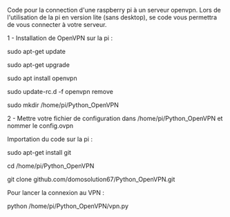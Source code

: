 Code pour la connection d'une raspberry pi à un serveur openvpn. Lors de l'utilisation de la pi en version lite (sans desktop), se code vous permettra de vous connecter à votre serveur.

1 - Installation de OpenVPN sur la pi :

sudo apt-get update

sudo apt-get upgrade

sudo apt install openvpn

sudo update-rc.d -f openvpn remove

sudo mkdir /home/pi/Python_OpenVPN

2 - Mettre votre fichier de configuration dans /home/pi/Python_OpenVPN et nommer le config.ovpn

Importation du code sur la pi :

sudo apt-get install git

cd /home/pi/Python_OpenVPN

git clone github.com/domosolution67/Python_OpenVPN.git

Pour lancer la connexion au VPN :

python /home/pi/Python_OpenVPN/vpn.py
